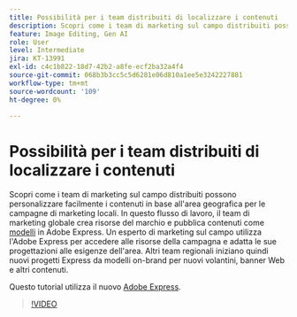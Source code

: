 ```yaml
---
title: Possibilità per i team distribuiti di localizzare i contenuti
description: Scopri come i team di marketing sul campo distribuiti possono personalizzare facilmente i contenuti in base alla propria area geografica per le campagne di marketing locali
feature: Image Editing, Gen AI
role: User
level: Intermediate
jira: KT-13991
exl-id: c4c1b822-18d7-42b2-a8fe-ecf2ba32a4f4
source-git-commit: 068b3b3cc5c5d6281e06d810a1ee5e3242227881
workflow-type: tm+mt
source-wordcount: '109'
ht-degree: 0%

---
```


# Possibilità per i team distribuiti di localizzare i contenuti

Scopri come i team di marketing sul campo distribuiti possono personalizzare facilmente i contenuti in base all&#39;area geografica per le campagne di marketing locali. In questo flusso di lavoro, il team di marketing globale crea risorse del marchio e pubblica contenuti come [modelli](create-templates.md) in Adobe Express. Un esperto di marketing sul campo utilizza l&#39;Adobe Express per accedere alle risorse della campagna e adatta le sue progettazioni alle esigenze dell&#39;area. Altri team regionali iniziano quindi nuovi progetti Express da modelli on-brand per nuovi volantini, banner Web e altri contenuti.

Questo tutorial utilizza il nuovo [Adobe Express](https://www.adobe.com/express/).

>[!VIDEO](https://video.tv.adobe.com/v/3424391?quality=12&learn=on&hidetitle=true)
